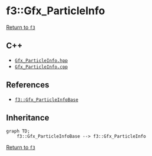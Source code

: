 # f3::Gfx_ParticleInfo

[Return to `f3`](/docs/f3.md)

## C++

- [`Gfx_ParticleInfo.hpp`](/src/f3/Gfx_ParticleInfo.hpp)
- [`Gfx_ParticleInfo.cpp`](/src/f3/Gfx_ParticleInfo.cpp)

## References

- [`f3::Gfx_ParticleInfoBase`](/docs/f3/Gfx_ParticleInfoBase.md)

## Inheritance

```mermaid
graph TD;
    f3::Gfx_ParticleInfoBase --> f3::Gfx_ParticleInfo
```

[Return to `f3`](/docs/f3.md)